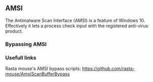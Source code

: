 ## AMSI

The Antimalware Scan Interface (AMSI) is a feature of Windows 10. Effectively it lets a process check input with the registered anti-virus product.

### Bypassing AMSI


### Usefull links

Rasta mouse's AMSI bypass scripts: https://github.com/rasta-mouse/AmsiScanBufferBypass
